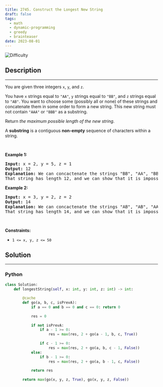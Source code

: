 ```yaml
---
title: 2745. Construct the Longest New String
draft: false
tags: 
  - math
  - dynamic-programming
  - greedy
  - brainteaser
date: 2023-08-01
---
```


![Difficulty](https://img.shields.io/badge/Difficulty-Medium-blue.svg)

## Description

---
<p>You are given three integers <code>x</code>, <code>y</code>, and <code>z</code>.</p>

<p>You have <code>x</code> strings equal to <code>&quot;AA&quot;</code>, <code>y</code> strings equal to <code>&quot;BB&quot;</code>, and <code>z</code> strings equal to <code>&quot;AB&quot;</code>. You want to choose some (possibly all or none) of these strings and concatenate them in some order to form a new string. This new string must not contain <code>&quot;AAA&quot;</code> or <code>&quot;BBB&quot;</code> as a substring.</p>

<p>Return <em>the maximum possible length of the new string</em>.</p>

<p>A <b>substring</b> is a contiguous <strong>non-empty</strong> sequence of characters within a string.</p>

<p>&nbsp;</p>
<p><strong class="example">Example 1:</strong></p>

<pre>
<strong>Input:</strong> x = 2, y = 5, z = 1
<strong>Output:</strong> 12
<strong>Explanation: </strong>We can concactenate the strings &quot;BB&quot;, &quot;AA&quot;, &quot;BB&quot;, &quot;AA&quot;, &quot;BB&quot;, and &quot;AB&quot; in that order. Then, our new string is &quot;BBAABBAABBAB&quot;. 
That string has length 12, and we can show that it is impossible to construct a string of longer length.
</pre>

<p><strong class="example">Example 2:</strong></p>

<pre>
<strong>Input:</strong> x = 3, y = 2, z = 2
<strong>Output:</strong> 14
<strong>Explanation:</strong> We can concactenate the strings &quot;AB&quot;, &quot;AB&quot;, &quot;AA&quot;, &quot;BB&quot;, &quot;AA&quot;, &quot;BB&quot;, and &quot;AA&quot; in that order. Then, our new string is &quot;ABABAABBAABBAA&quot;. 
That string has length 14, and we can show that it is impossible to construct a string of longer length.
</pre>

<p>&nbsp;</p>
<p><strong>Constraints:</strong></p>

<ul>
	<li><code>1 &lt;= x, y, z &lt;= 50</code></li>
</ul>


## Solution

---
### Python
``` py title='construct-the-longest-new-string'
class Solution:
    def longestString(self, x: int, y: int, z: int) -> int:
        
        @cache
        def go(a, b, c, isPrevA):
            if a == 0 and b == 0 and c == 0: return 0
            
            res = 0
            
            if not isPrevA:
                if a - 1 >= 0:
                    res = max(res, 2 + go(a - 1, b, c, True))
                
                if c - 1 >= 0:
                    res = max(res, 2 + go(a, b, c - 1, False))
            else:
                if b - 1 >= 0:
                    res = max(res, 2 + go(a, b - 1, c, False))
            
            return res
        
        return max(go(x, y, z, True), go(x, y, z, False))
            

```

